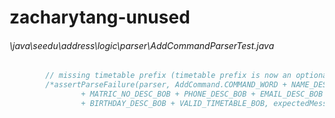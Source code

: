 # zacharytang-unused
###### \java\seedu\address\logic\parser\AddCommandParserTest.java
``` java
        // missing timetable prefix (timetable prefix is now an optional field)
        /*assertParseFailure(parser, AddCommand.COMMAND_WORD + NAME_DESC_BOB + GENDER_DESC_BOB
                + MATRIC_NO_DESC_BOB + PHONE_DESC_BOB + EMAIL_DESC_BOB + ADDRESS_DESC_BOB
                + BIRTHDAY_DESC_BOB + VALID_TIMETABLE_BOB, expectedMessage);

```
